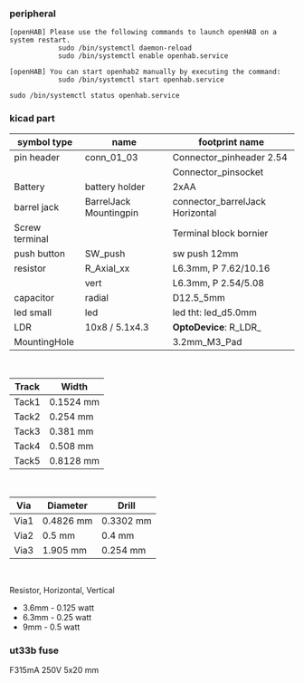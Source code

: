 ### peripheral
    [openHAB] Please use the following commands to launch openHAB on a system restart.
                sudo /bin/systemctl daemon-reload
                sudo /bin/systemctl enable openhab.service

    [openHAB] You can start openhab2 manually by executing the command:
                sudo /bin/systemctl start openhab.service

    sudo /bin/systemctl status openhab.service 


### kicad part


| symbol type | name              | footprint name           |
|------------ |------------------ |------------------------- |
| pin header  |  conn_01_03       | Connector_pinheader 2.54 |
|             |                   |  Connector_pinsocket|
| Battery     | battery holder    | 2xAA              |
| barrel jack | BarrelJack Mountingpin | connector_barrelJack Horizontal | 
| Screw terminal | | Terminal block bornier | 
| push button | SW_push           | sw push 12mm        |
| resistor    | R_Axial_xx        | L6.3mm, P 7.62/10.16|
|             | vert              | L6.3mm, P 2.54/5.08 |
| capacitor  |     radial         | D12.5_5mm              |
|led small   |  led               | led tht: led_d5.0mm    |
|LDR         |  10x8 / 5.1x4.3   |  **OptoDevice**: R_LDR_ |
|MountingHole|                   | 3.2mm_M3_Pad            |
<br>
 
 Track | Width 
 -------|------
 Tack1  | 0.1524 mm
 Tack2  | 0.254 mm
 Tack3  | 0.381 mm
 Tack4  | 0.508 mm
 Tack5  | 0.8128 mm 
<br>

Via     |  Diameter  |  Drill
--------|------------|-----------
Via1    | 0.4826 mm  | 0.3302 mm
Via2    | 0.5 mm     | 0.4 mm
Via3    | 1.905 mm   | 0.254 mm
<br>

Resistor, Horizontal, Vertical
* 3.6mm - 0.125 watt
* 6.3mm - 0.25 watt
* 9mm - 0.5 watt


### ut33b fuse 
F315mA 250V  5x20 mm<br>

 
